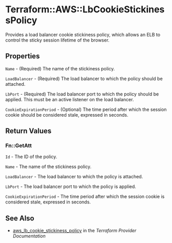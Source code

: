 # Terraform::AWS::LbCookieStickinessPolicy

Provides a load balancer cookie stickiness policy, which allows an ELB to control the sticky session lifetime of the browser.

## Properties

`Name` - (Required) The name of the stickiness policy.

`LoadBalancer` - (Required) The load balancer to which the policy
should be attached.

`LbPort` - (Required) The load balancer port to which the policy
should be applied. This must be an active listener on the load
balancer.

`CookieExpirationPeriod` - (Optional) The time period after which
the session cookie should be considered stale, expressed in seconds.


## Return Values

### Fn::GetAtt

`Id` - The ID of the policy.

`Name` - The name of the stickiness policy.

`LoadBalancer` - The load balancer to which the policy is attached.

`LbPort` - The load balancer port to which the policy is applied.

`CookieExpirationPeriod` - The time period after which the session cookie is considered stale, expressed in seconds.

## See Also

* [aws_lb_cookie_stickiness_policy](https://www.terraform.io/docs/providers/aws/r/lb_cookie_stickiness_policy.html) in the _Terraform Provider Documentation_